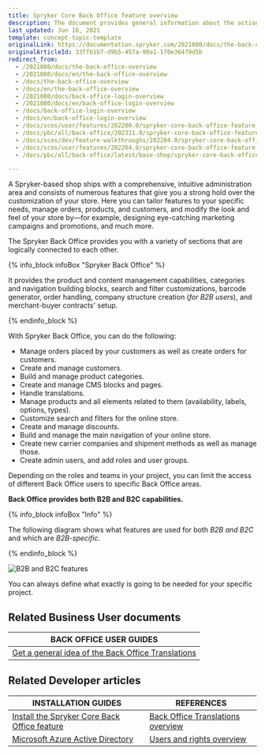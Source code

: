 ```yaml
---
title: Spryker Core Back Office feature overview
description: The document provides general information about the actions you can perform in Spryker Back Office.
last_updated: Jun 16, 2021
template: concept-topic-template
originalLink: https://documentation.spryker.com/2021080/docs/the-back-office-overview
originalArticleId: 33ffb1b7-d9b5-457a-90a1-170e36479d5b
redirect_from:
  - /2021080/docs/the-back-office-overview
  - /2021080/docs/en/the-back-office-overview
  - /docs/the-back-office-overview
  - /docs/en/the-back-office-overview
  - /2021080/docs/back-office-login-overview
  - /2021080/docs/en/back-office-login-overview
  - /docs/back-office-login-overview
  - /docs/en/back-office-login-overview
  - /docs/scos/user/features/202200.0/spryker-core-back-office-feature-overview/spryker-core-back-office-feature-overview.html
  - /docs/pbc/all/back-office/202311.0/spryker-core-back-office-feature-overview.html
  - /docs/scos/dev/feature-walkthroughs/202204.0/spryker-core-back-office-feature-walkthrough/spryker-core-back-office-feature-walkthrough.html
  - /docs/scos/user/features/202204.0/spryker-core-back-office-feature-overview/spryker-core-back-office-feature-overview.html
  - /docs/pbc/all/back-office/latest/base-shop/spryker-core-back-office-feature-overview.html

---
```


A Spryker-based shop ships with a comprehensive, intuitive administration area and consists of numerous features that give you a strong hold over the customization of your store. Here you can tailor features to your specific needs, manage orders, products, and customers, and modify the look and feel of your store by—for example, designing eye-catching marketing campaigns and promotions, and much more.

The Spryker Back Office provides you with a variety of sections that are logically connected to each other.

{% info_block infoBox "Spryker Back Office" %}

It provides the product and content management capabilities, categories and navigation building blocks, search and filter customizations, barcode generator, order handling, company structure creation (*for B2B users*), and merchant-buyer contracts' setup.

{% endinfo_block %}

With Spryker Back Office, you can do the following:
- Manage orders placed by your customers as well as create orders for customers.
- Create and manage customers.
- Build and manage product categories.
- Create and manage CMS blocks and pages.
- Handle translations.
- Manage products and all elements related to them (availability, labels, options, types).
- Customize search and filters for the online store.
- Create and manage discounts.
- Build and manage the main navigation of your online store.
- Create new carrier companies and shipment methods as well as manage those.
- Create admin users, and add roles and user groups.

Depending on the roles and teams in your project, you can limit the access of different Back Office users to specific Back Office areas.

**Back Office provides both B2B and B2C capabilities.**

{% info_block infoBox "Info" %}

The following diagram shows what features are used for both *B2B and B2C* and which are *B2B-specific*.

{% endinfo_block %}

![B2B and B2C features](https://spryker.s3.eu-central-1.amazonaws.com/docs/scos/user/features/spryker-core-back-office-feature-overview/spryker-core-back-office-feature-overview.md/b2b-and-b2c-features.png)

You can always define what exactly is going to be needed for your specific project.

## Related Business User documents

|BACK OFFICE USER GUIDES|
|---|
| [Get a general idea of the Back Office Translations](/docs/pbc/all/back-office/{{page.version}}/base-shop/back-office-translations-overview.html) |

## Related Developer articles

|INSTALLATION GUIDES  | REFERENCES|
|---------|---------|
| [Install the Spryker Core Back Office feature](/docs/pbc/all/identity-access-management/{{page.version}}/install-and-upgrade/install-the-spryker-core-back-office-feature.html)  | [Back Office Translations overview](/docs/pbc/all/back-office/{{page.version}}/base-shop/back-office-translations-overview.html) |
| [Microsoft Azure Active Directory](/docs/pbc/all/identity-access-management/{{page.version}}/install-and-upgrade/install-microsoft-azure-active-directory.html)   | [Users and rights overview](/docs/pbc/all/user-management/{{page.version}}/base-shop/user-and-rights-overview.html)  |
